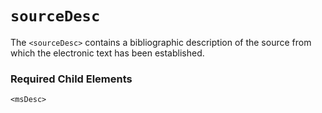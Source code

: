 # `sourceDesc`

The `<sourceDesc>` contains a bibliographic description of the source from which the electronic text has been established.

### Required Child Elements

`<msDesc>`
